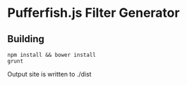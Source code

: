 # Pufferfish.js Filter Generator

## Building

    npm install && bower install
    grunt

Output site is written to ./dist